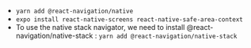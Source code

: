 - `yarn add @react-navigation/native`
- `expo install react-native-screens react-native-safe-area-context`
- To use the native stack navigator, we need to install @react-navigation/native-stack : `yarn add @react-navigation/native-stack`
